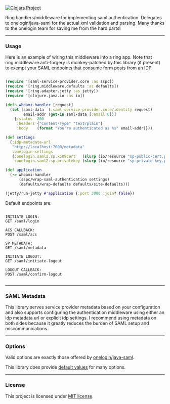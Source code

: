 [![Clojars Project](https://img.shields.io/clojars/v/org.clojars.rutledgepaulv/saml-service-provider.svg)](https://clojars.org/org.clojars.rutledgepaulv/saml-service-provider)

Ring handlers/middleware for implementing saml authentication. Delegates to onelogin/java-saml for the actual xml
validation and parsing. Many thanks to the onelogin team for saving me from the hard parts!

---

### Usage

Here is an example of wiring this middleware into a ring app. Note that ring.middleware.anti-forgery is monkey-patched
by this library (if present)
to exempt your SAML endpoints that consume form posts from an IDP.

```clojure 

(require '[saml-service-provider.core :as sspc])
(require '[ring.middleware.defaults :as defaults])
(require '[ring.adapter.jetty :as jetty])
(require '[clojure.java.io :as io])

(defn whoami-handler [request]
  (let [saml-data  (:saml-service-provider.core/identity request)
        email-addr (get-in saml-data [:email 0])]
    {:status  200
     :headers {"Content-Type" "text/plain"}
     :body    (format "You're authenticated as %s" email-addr)}))

(def settings
  {:idp-metadata-url
   "http://localhost:7000/metadata"
   :onelogin-settings
   {:onelogin.saml2.sp.x509cert   (slurp (io/resource "sp-public-cert.pem"))
    :onelogin.saml2.sp.privatekey (slurp (io/resource "sp-private-key.pem"))}})

(def application
  (-> whoami-handler
      (sspc/wrap-saml-authentication settings)
      (defaults/wrap-defaults defaults/site-defaults)))

(jetty/run-jetty #'application {:port 3000 :join? false})

```

Default endpoints are:

``` 

INITIATE LOGIN: 
GET /saml/login

ACS CALLBACK: 
POST /saml/acs

SP METADATA:
GET /saml/metadata

INITIATE LOGOUT:
GET /saml/initiate-logout

LOGOUT CALLBACK:
POST /saml/confirm-logout
 
```

---

### SAML Metadata

This library serves service provider metadata based on your configuration and also supports configuring the
authentication middleware using either an idp metadata url or explicit idp settings. I recommend using metadata on both
sides because it greatly reduces the burden of SAML setup and miscommunications.

---

### Options

Valid options are exactly those offered by [onelogin/java-saml](https://github.com/onelogin/java-saml#properties-file).

This library does provide [default values](./resources/saml-default-settings.edn) for many options.

---

### License

This project is licensed under [MIT license](http://opensource.org/licenses/MIT).
